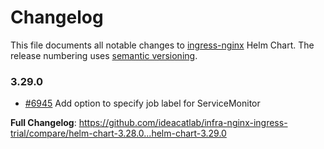 # Changelog

This file documents all notable changes to [ingress-nginx](https://github.com/ideacatlab/infra-nginx-ingress-trial) Helm Chart. The release numbering uses [semantic versioning](http://semver.org).

### 3.29.0

* [#6945](https://github.com/ideacatlab/infra-nginx-ingress-trial/pull/7020) Add option to specify job label for ServiceMonitor

**Full Changelog**: https://github.com/ideacatlab/infra-nginx-ingress-trial/compare/helm-chart-3.28.0...helm-chart-3.29.0
